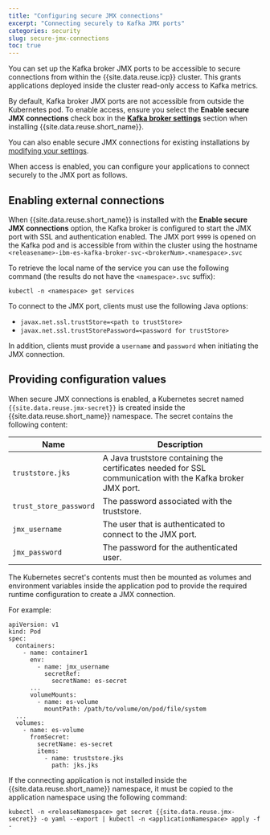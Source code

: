 ```yaml
---
title: "Configuring secure JMX connections"
excerpt: "Connecting securely to Kafka JMX ports"
categories: security
slug: secure-jmx-connections
toc: true
---
```



You can set up the Kafka broker JMX ports to be accessible to secure connections from within the {{site.data.reuse.icp}} cluster. This grants applications deployed inside the cluster read-only access to Kafka metrics.

By default, Kafka broker JMX ports are not accessible from outside the Kubernetes pod. To enable access, ensure you select the **Enable secure JMX connections** check box in the [**Kafka broker settings**](../../installing/configuring/#kafka-broker-settings) section when installing {{site.data.reuse.short_name}}.

You can also enable secure JMX connections for existing installations by [modifying your settings](../../administering/modifying-installation/).

When access is enabled, you can configure your applications to connect securely to the JMX port as follows.

## Enabling external connections

When {{site.data.reuse.short_name}} is installed with the **Enable secure JMX connections** option, the Kafka broker is configured to start the JMX port with SSL and authentication enabled. The JMX port `9999` is opened on the Kafka pod and is accessible from within the cluster using the hostname `<releasename>-ibm-es-kafka-broker-svc-<brokerNum>.<namespace>.svc`

To retrieve the local name of the service you can use the following command (the results do not have the `<namespace>.svc` suffix):

`kubectl -n <namespace> get services`

To connect to the JMX port, clients must use the following Java options:

- `javax.net.ssl.trustStore=<path to trustStore>`
- `javax.net.ssl.trustStorePassword=<password for trustStore>`

In addition, clients must provide a `username` and `password` when initiating the JMX connection.

## Providing configuration values

When secure JMX connections is enabled, a Kubernetes secret named `{{site.data.reuse.jmx-secret}}` is created inside the {{site.data.reuse.short_name}} namespace. The secret contains the following content:

| Name | Description |
|---|---|
|`truststore.jks` | A Java truststore containing the certificates needed for SSL communication with the Kafka broker JMX port. |
|`trust_store_password` | The password associated with the truststore.
|`jmx_username` | The user that is authenticated to connect to the JMX port.
|`jmx_password` | The password for the authenticated user.

The Kubernetes secret's contents must then be mounted as volumes and environment variables inside the application pod to provide the required runtime configuration to create a JMX connection.

For example:

```
apiVersion: v1
kind: Pod
spec:
  containers:
    - name: container1
      env:
        - name: jmx_username
          secretRef:
            secretName: es-secret
      ...
      volumeMounts:
        - name: es-volume
          mountPath: /path/to/volume/on/pod/file/system
  ...
  volumes:
    - name: es-volume
      fromSecret:
        secretName: es-secret
        items:
          - name: truststore.jks
            path: jks.jks
```


If the connecting application is not installed inside the {{site.data.reuse.short_name}} namespace, it must be copied to the application namespace using the following command:

```
kubectl -n <releaseNamespace> get secret {{site.data.reuse.jmx-secret}} -o yaml --export | kubectl -n <applicationNamespace> apply -f -
```
